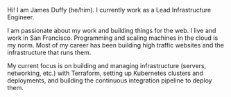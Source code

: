 Hi! I am James Duffy (he/him). I currently work as a Lead Infrastructure Engineer.

I am passionate about my work and building things for the web. I live and work in San Francisco. Programming and scaling machines in the cloud is my norm. Most of my career has been building high traffic websites and the infrastructure that runs them.

My current focus is on building and managing infrastructure (servers, networking, etc.) with Terraform, setting up Kubernetes clusters and deployments, and building the continuous integration pipeline to deploy them.
